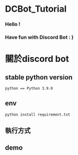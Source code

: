 # DCBot_Tutorial

### Hello !
### Have fun with Discord Bot : )

# 關於discord bot

## stable python version

```text
python == Python 3.9.0
```

## env

```text
python install requirement.txt
```

##  執行方式


##  demo

